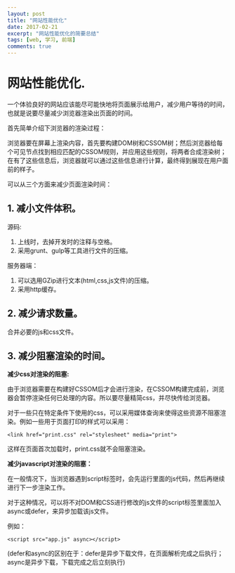 ```yaml
---
layout: post
title: "网站性能优化"
date: 2017-02-21
excerpt: "网站性能优化的简要总结"
tags: [web, 学习, 前端]
comments: true
---
```


# 网站性能优化.

一个体验良好的网站应该能尽可能快地将页面展示给用户，减少用户等待的时间，也就是说要尽量减少浏览器渲染出页面的时间。

首先简单介绍下浏览器的渲染过程：

浏览器要在屏幕上渲染内容，首先要构建DOM树和CSSOM树；然后浏览器给每个可见节点找到相应匹配的CSSOM规则，并应用这些规则，将两者合成渲染树；在有了这些信息后，浏览器就可以通过这些信息进行计算，最终得到展现在用户面前的样子。

可以从三个方面来减少页面渲染时间：
## 1. 减小文件体积。

源码:

1. 上线时，去掉开发时的注释与空格。
2. 采用grunt、gulp等工具进行文件的压缩。

服务器端：

1. 可以选用GZip进行文本(html,css,js文件)的压缩。
2. 采用http缓存。

## 2. 减少请求数量。

  合并必要的js和css文件。

## 3. 减少阻塞渲染的时间。

**减少css对渲染的阻塞:**

由于浏览器需要在构建好CSSOM后才会进行渲染，在CSSOM构建完成前，浏览器会暂停渲染任何已处理的内容。所以要尽量精简css，并尽快传给浏览器。

对于一些只在特定条件下使用的css，可以采用媒体查询来使得这些资源不阻塞渲染。例如一些用于页面打印的样式可以采用：

    <link href="print.css" rel="stylesheet" media="print">

这样在页面首次加载时，print.css就不会阻塞渲染。

**减少javascript对渲染的阻塞：**

在一般情况下，当浏览器遇到script标签时，会先运行里面的js代码，然后再继续进行下一步渲染工作。

对于这种情况，可以将不对DOM和CSS进行修改的js文件的script标签里面加入async或defer，来异步加载该js文件。

例如：

    <script src="app.js" async></script>

(defer和async的区别在于：defer是异步下载文件，在页面解析完成之后执行；async是异步下载，下载完成之后立刻执行)
